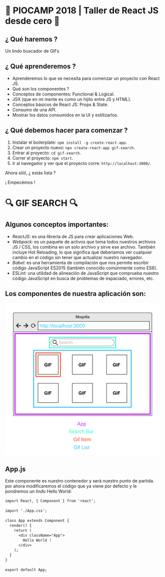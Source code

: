 # 💜 PIOCAMP 2018 | Taller de React JS desde cero 💜

## ¿ Qué haremos ?

Un lindo buscador de GIFs 

## ¿ Qué aprenderemos ?

* Aprenderemos lo que se necesita para comenzar un proyecto con React JS.
* Qué son los componentes ?
* Conceptos de componentes: Functional & Logical.
* JSX (que en mi mente es como un hijito entre JS y HTML).
* Conceptos básicos de React JS: Props & State.
* Consumo de una API.
* Mostrar los datos consumidos en la UI y estilizarlos.

## ¿ Qué debemos hacer para comenzar ?

1. Instalar el boilerplate: `npm install -g create-react-app`.
2. Crear un proyecto nuevo: `npx create-react-app gif-search`.
3. Entrar al proyecto: `cd gif-search`.
4. Correr el proyecto: `npm start`.
5. Ir al navegador y ver que el proyecto corre: `http://localhost:3000/`.

Ahora siiiii, ¿ estás lista ? 

¡ Empecémos !

# 🔍 GIF SEARCH 🔍 

## Algunos conceptos importantes:

* _ReactJS:_ es una librería de JS para crear aplicaciones Web.
* _Webpack:_ es un paquete de activos que toma todos nuestros archivos JS / CSS, los combina en un solo archivo y sirve ese archivo. También incluye Hot Reloading, lo que significa que deberíamos ver cualquier cambio en el código sin tener que actualizar nuestro navegador.
* _Babel:_ es una herramienta de compilación que nos permite escribir código JavaScript ES2015 (también conocido comúnmente como ES6). 
* _ESLint:_ una utilidad de alineación de JavaScript que comprueba nuestro código JavaScript en busca de problemas de espaciado, errores, etc.

## Los componentes de nuestra aplicación son:

<img src="./src/assets/mockup.png" alt="mockup"/>

## App.js

Este componente es nuestro contenedor y será nuestro punto de partida. por ahora modificaremos el código que ya viene por defecto y le pondremos un lindo Hello World:

```
import React, { Component } from 'react';

import './App.css';

class App extends Component {
  render() {
    return (
      <div className="App">
        Hello World !
      </div>
    );
  }
}

export default App;
```


